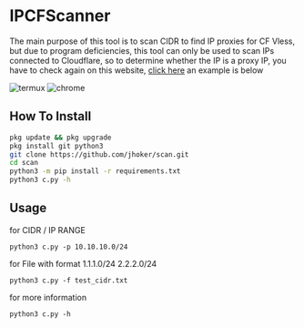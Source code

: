 # IPCFScanner

The main purpose of this tool is to scan CIDR to find IP proxies for CF Vless, but due to program deficiencies, this tool can only be used to scan IPs connected to Cloudflare, so to determine whether the IP is a proxy IP, you have to check again on this website, [click here](https://cfip-check.pages.dev/)
an example is below

![termux](https://raw.githubusercontent.com/haijuga7/IPCFScanner/main/src/Screenshot_20231221-230839_Termux.png) ![chrome](https://raw.githubusercontent.com/haijuga7/IPCFScanner/main/src/Screenshot_20231221-231714_Chrome.png)

## How To Install

```sh
pkg update && pkg upgrade
pkg install git python3
git clone https://github.com/jhoker/scan.git
cd scan
python3 -m pip install -r requirements.txt
python3 c.py -h
```

## Usage

for CIDR / IP RANGE
```
python3 c.py -p 10.10.10.0/24
```
for File with format
1.1.1.0/24
2.2.2.0/24
```
python3 c.py -f test_cidr.txt
```
for more information
```
python3 c.py -h
```
